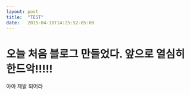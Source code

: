 ```yaml
---
layout: post
title:  "TEST"
date:   2015-04-18T14:25:52-05:00
---
```


# 오늘 처음 블로그 만들었다. 앞으로 열심히 한드악!!!!!

아아 제발 되어라

